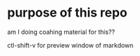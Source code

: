 # purpose of this repo

am I doing coahing material for this??


ctl-shift-v for preview window of markdown